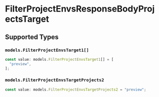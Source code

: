 # FilterProjectEnvsResponseBodyProjectsTarget


## Supported Types

### `models.FilterProjectEnvsTarget1[]`

```typescript
const value: models.FilterProjectEnvsTarget1[] = [
  "preview",
];
```

### `models.FilterProjectEnvsTargetProjects2`

```typescript
const value: models.FilterProjectEnvsTargetProjects2 = "preview";
```

